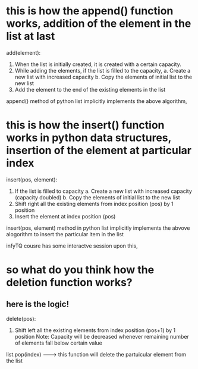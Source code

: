 # this is how the append() function works, addition of the element in the list at last 
add(element):
1. When the list is initially created, it is created with a certain capacity.
2. While adding the elements, if the list is filled to the capacity,
   a. Create a new list with increased capacity
   b. Copy the elements of initial list to the new list
3. Add the element to the end of the existing elements in the list
                  
append() method of python list implicitly implements the above algorithm,

# this is how the insert() function works in python data structures, insertion of the element at particular index
insert(pos, element):
 1. If the list is filled to capacity
    a. Create a new list with increased capacity (capacity doubled)
    b. Copy the elements of initial list to the new list
 2. Shift right all the existing elements from index position (pos) by 1 position
 3. Insert the element at index position (pos)
                
insert(pos, element) method in python list implicitly implements the abvove alogorithm to insert the particular item in the list 

infyTQ cousre has some interactve session upon this, 

# so what do you think how the deletion function works?
## here is the logic!
delete(pos):
 1. Shift left all the existing elements from index 
    position (pos+1) by 1 position
Note: Capacity will be decreased whenever remaining number 
of elements fall below certain value
                
list.pop(index) ---> this function will delete the partuicular element from the list
